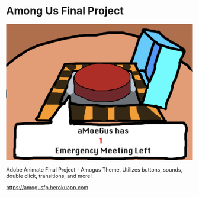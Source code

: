 # Among Us Final Project


<img src="https://github.com/daminals/amogusfp/blob/master/static/cry.png">

Adobe Animate Final Project - Amogus Theme, 
Utilizes buttons, sounds, double click, transitions, and more!

https://amogusfp.herokuapp.com